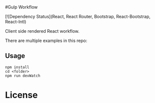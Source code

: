 #Gulp Workflow

[![Dependency Status](React, React Router, Bootstrap, React-Bootstrap, React-Intl)

Client side rendered React workflow. 

There are multiple examples in this repo:


Usage
-----

```
npm install
cd <folder>
npm run devWatch
```

# License

[LICENSE file]: https://github.com/LynxDelli/gulp-workflow/blob/master/LICENSE
